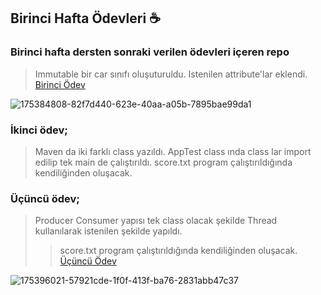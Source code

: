 ## Birinci Hafta Ödevleri :coffee:
### Birinci hafta dersten sonraki verilen ödevleri içeren repo
> Immutable bir car sınıfı oluşuturuldu. Istenilen attribute'lar eklendi.
[Birinci Ödev](https://github.com/Patika-Todeb-Java-Spring-Bootcamp/birinciHaftaOdevleri/blob/main/car.java)
> 
![175384808-82f7d440-623e-40aa-a05b-7895bae99da1](https://user-images.githubusercontent.com/94866363/175384966-0a7f4414-ef3a-4ed2-a8d3-a4e8622731d5.png)

### İkinci ödev; 
> Maven da iki farklı class yazıldı. AppTest class ında class lar import edilip tek main de çalıştırıldı.
> score.txt program çalıştırıldığında kendiliğinden oluşacak.

### Üçüncü ödev;
> Producer Consumer yapısı tek class olacak şekilde Thread kullanılarak istenilen şekilde yapıldı.
> > score.txt program çalıştırıldığında kendiliğinden oluşacak.
[Üçüncü Ödev](https://github.com/Patika-Todeb-Java-Spring-Bootcamp/birinciHaftaOdevleri/blob/main/ThirdHomework.java)

![175396021-57921cde-1f0f-413f-ba76-2831abb47c37](https://user-images.githubusercontent.com/94866363/175396531-18a15656-8ae0-4118-8d89-5c0e38947537.png)


